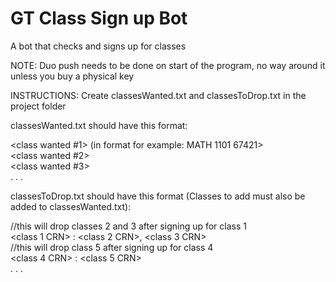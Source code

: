 # GT Class Sign up Bot
 A bot that checks and signs up for classes

NOTE: Duo push needs to be done on start of the program, no way around it unless you buy a physical key

INSTRUCTIONS: Create classesWanted.txt and classesToDrop.txt in the project folder

classesWanted.txt should have this format:

<class wanted #1> (in format for example: MATH 1101 67421> </br>
<class wanted #2> </br>
<class wanted #3> </br>
. . . </br>

classesToDrop.txt should have this format (Classes to add must also be added to classesWanted.txt):

 //this will drop classes 2 and 3 after signing up for class 1</br>
<class 1 CRN> : <class 2 CRN>, <class 3 CRN> </br>
 //this will drop class 5 after signing up for class 4 </br>
<class 4 CRN> : <class 5 CRN> </br>
. . .
